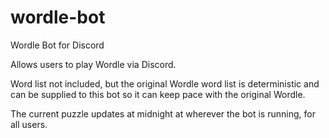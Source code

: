 # wordle-bot
Wordle Bot for Discord

Allows users to play Wordle via Discord.

Word list not included, but the original Wordle word list is deterministic and can be supplied to this bot so it can keep pace with the original Wordle. 

The current puzzle updates at midnight at wherever the bot is running, for all users. 
